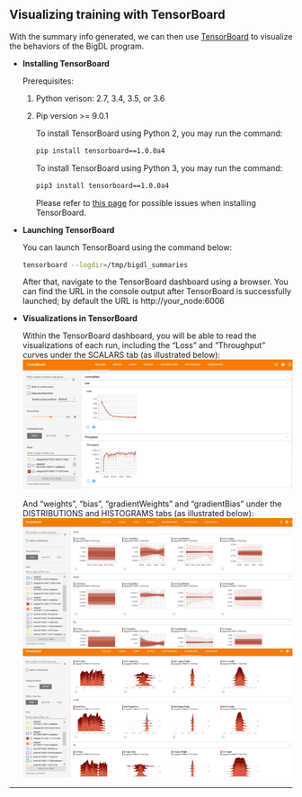 ## Visualizing training with TensorBoard
With the summary info generated, we can then use [TensorBoard](https://pypi.python.org/pypi/tensorboard) to visualize the behaviors of the BigDL program.

* **Installing TensorBoard**

  Prerequisites:

  1. Python verison: 2.7, 3.4, 3.5, or 3.6
  2. Pip version >= 9.0.1

     To install TensorBoard using Python 2, you may run the command:
     ```bash
     pip install tensorboard==1.0.0a4
     ```

     To install TensorBoard using Python 3, you may run the command:
     ```bash
     pip3 install tensorboard==1.0.0a4
     ```

     Please refer to [this page](https://github.com/intel-analytics/BigDL/tree/master/spark/dl/src/main/scala/com/intel/analytics/bigdl/visualization#known-issues) for possible issues when installing TensorBoard.

* **Launching TensorBoard**

  You can launch TensorBoard using the command below:
  ```bash
  tensorboard --logdir=/tmp/bigdl_summaries
  ```
  After that, navigate to the TensorBoard dashboard using a browser. You can find the URL in the console output after TensorBoard is successfully launched; by default the URL is http://your_node:6006

* **Visualizations in TensorBoard**

  Within the TensorBoard dashboard, you will be able to read the visualizations of each run, including the “Loss” and “Throughput” curves under the SCALARS tab (as illustrated below):
  ![](../Image/tensorboard-scalar.png)

  And “weights”, “bias”, “gradientWeights” and “gradientBias” under the DISTRIBUTIONS and HISTOGRAMS tabs (as illustrated below):
  ![](../Image/tensorboard-histo1.png)
  ![](../Image/tensorboard-histo2.png)

---
